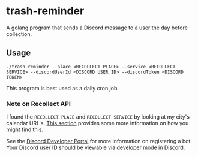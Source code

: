 # trash-reminder

A golang program that sends a Discord message to a  user the day before collection.

## Usage

```
./trash-reminder --place <RECOLLECT PLACE> --service <RECOLLECT SERVICE> --discordUserId <DISCORD USER ID> --discordToken <DISCORD TOKEN>
```

This program is best used as a daily cron job.

### Note on Recollect API

I found the `RECOLLECT PLACE` and `RECOLLECT SERVICE` by looking at my city's calendar URL's.
[This section](https://github.com/bachya/aiorecollect#place-and-service-ids) provides some more information on how you might find this.

See the [Discord Developer Portal](https://discord.com/developers/docs/intro) for more information on registering a bot.
Your Discord user ID should be viewable via [developer mode](https://support.discord.com/hc/en-us/articles/206346498-Where-can-I-find-my-User-Server-Message-ID-) in Discord.